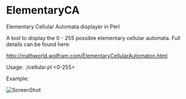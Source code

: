# ElementaryCA
Elementary Cellular Automata displayer in Perl

A tool to display the 0 - 255 possible elementary cellular automata. Full details can be found here:

http://mathworld.wolfram.com/ElementaryCellularAutomaton.html

Usage: ./cellular.pl <0-255>

Example:

![ScreenShot](url:http://imgur.com/ul9xhCz)
